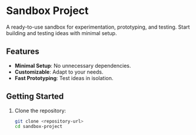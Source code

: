 # Sandbox Project

A ready-to-use sandbox for experimentation, prototyping, and testing. Start building and testing ideas with minimal setup.

## Features

- **Minimal Setup**: No unnecessary dependencies.
- **Customizable**: Adapt to your needs.
- **Fast Prototyping**: Test ideas in isolation.

## Getting Started

1. Clone the repository:
   ```bash
   git clone <repository-url>
   cd sandbox-project